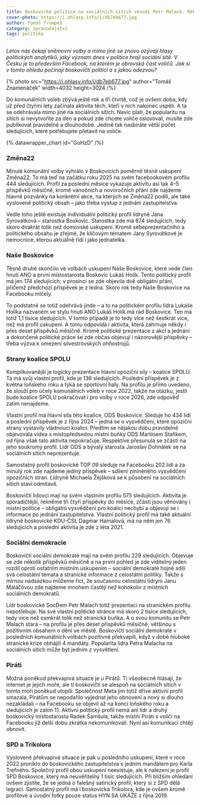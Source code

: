 ```yaml
---
title: Boskovické politice na sociálních sítích vévodí Petr Malach. Někteří je ignorují úplně
cover-photo: https://i.ohlasy.info/i/db7eb677.jpg
author: Tomáš Trumpeš
category: zpravodajství
tags: politika
---
```


*Letos nás čekají sněmovní volby a mimo jiné se znovu ozývají hlasy politických analytiků, jaký význam dnes v politice hrají sociální sítě. V Česku je to především Facebook, na kterém je obrovská část voličů. Jak si v tomto ohledu počínají boskovičtí politici a s jakou odezvou?*

{% photo src="https://i.ohlasy.info/i/db7eb677.jpg" author="Tomáš Znamenáček" width=4032 height=3024 /%}

Do komunálních voleb zbývá ještě rok a tři čtvrtě, což je ovšem doba, kdy už před čtyřmi lety začínala aktivita těch, kteří v nich nakonec uspěli. A ta se odehrávala mimo jiné na sociálních sítích. Navíc platí, že popularitu na sítích si nevytvoříte za den a pokud zde chcete voliče oslovovat, musíte zde publikovat pravidelně a dlouhodobě. Jedině tak nasbíráte větší počet sledujících, které potřebujete přetavit na voliče.

{% datawrapper_chart id="GoHzD" /%}

### Změna22

Minulé komunální volby vyhrálo v Boskovicích poměrně těsně uskupení Změna22. To má teď na začátku roku 2025 na svém facebookovém profilu 444 sledujících. Profil za poslední měsíce vykazuje aktivitu asi tak 4–5 příspěvků měsíčně, kromě vánočních a novoročních přání zde najdeme hlavně pozvánky na konkrétní akce, na kterých se Změna22 podílí, ale také vysloveně politický obsah – jako třeba výstup z jednání zastupitelstva.

Vedle toho ještě existuje individuální politický profil lídryně Jana Syrovátková – starostka Boskovic. Starostka zde má 874 sledujících, tedy skoro dvakrát tolik než domovské uskupení. Kromě sebeprezentačního a politického obsahu je zřejmé, že klíčovým tématem Jany Syrovátkové je nemocnice, kterou aktuálně řídí i jako jednatelka.

### Naše Boskovice

Těsně druhé skončilo ve volbách uskupení Naše Boskovice, které vede člen hnutí ANO a první místostarosta Boskovic Lukáš Holík. Tento politický profil má jen 174 sledujících; v prosinci se zde objevila dvě obligátní přání, přičemž předchozí příspěvek je z ledna. Skoro rok tedy Naše Boskovice na Facebooku mlčely.

To podstatné se totiž odehrává jinde – a to na politickém profilu lídra Lukáše Holíka nazvaném ve stylu hnutí ANO Lukáš Holík má rád Boskovice. Ten má totiž 1,1 tisíce sledujících. V tomto případě je to tedy více než šestkrát více, než má profil uskupení. A tomu odpovídá i aktivita, která zahrnuje někdy i přes deset příspěvků měsíčně. Kromě politické prezentace z akcí a jednání a dokončené politické práce se zde občas objevují i názorovější příspěvky – třeba výzva k omezení silvestrovských ohňostrojů.

### Strany koalice SPOLU

Komplikovanější je logicky prezentace hlavní opoziční síly – koalice SPOLU. Ta má svůj vlastní profil, kde je 136 sledujících. Poslední příspěvek je z května loňského roku a týká se sportovní haly. Na profilu je přímo uvedeno, že slouží pro účely komunálních voleb v roce 2022, takže na otázku, jestli bude koalice SPOLU pokračovat i pro volby v roce 2026, zde odpověď zatím nenajdeme.

Vlastní profil má hlavní síla této koalice, ODS Boskovice. Sleduje ho 434 lidí a poslední příspěvek je z října 2024 – jedná se o vysvědčení, které opoziční strany vystavily vládnoucí koalici. Předtím se nějakou dobu pravidelně objevovala videa s místopředsedou místní buňky ODS Martinem Staňkem, od října však tato aktivita nepokračuje. Respektive přesunula se zčásti na jeho soukromý profil. Lídr ODS a bývalý starosta Jaroslav Dohnálek se na sociálních sítích neprezentuje.

Samostatný profil boskovické TOP 09 sleduje na Facebooku 202 lidí a za minulý rok zde najdeme jediný příspěvek – sdílení zmíněného vysvědčení opozičních stran. Lídryně Michaela Žejšková se k působení na sociálních sítích staví odmítavě.

Boskovičtí lidovci mají na svém vlastním profilu 575 sledujících. Aktivita je sporadičtější, řekněme tři čtyři příspěvky do měsíce, zčásti jsou věnovány i místní politice – obligátní vysvědčení pro koalici nechybí a objevují se i informace po jednání zastupitelstva. Vlastní politický profil má také aktuální lídryně boskovické KDU-ČSL Dagmar Hamalová, má na něm jen 76 sledujících a poslední aktivita je zde z léta 2021\.

### Sociální demokracie

Boskovičtí sociální demokraté mají na svém profilu 229 sledujících. Objevuje se zde několik příspěvků měsíčně a na první pohled je zde viditelný jeden rozdíl oproti ostatním místním uskupením – sociální demokraté hojně sdílí svá celostátní témata a stranické informace z celostátní politiky. Takže s mírnou nadsázkou můžeme říct, že současnou celostátní lídryni Janu Maláčovou zde najdeme mnohem častěji než kohokoliv z místních sociálních demokratů.

Lídr boskovické SocDem Petr Malach totiž prezentaci na stranickém profilu nepotřebuje. Na své vlastní politické stránce má skoro 2 tisíce sledujících, tedy více než osmkrát tolik než stranická buňka. A o svou komunitu se Petr Malach stará – na profilu je přes deset příspěvků měsíčně, většinou s pozitivním obsahem o dění ve městě. Boskovičtí sociální demokraté v posledních komunálních volbách pozitivně překvapili, když v době hluboké stranické krize obhájili 4 mandáty. Popularita lídra Petra Malacha na sociálních sítích může být jedním z vysvětlení.

### Piráti

Možná poněkud překvapivá situace je u Pirátů. Ti všeobecně hlásají, že internet je jejich moře, ale ti boskovičtí se alespoň na sociálních sítích v tomto moři poněkud utopili. Společnost Meta jim totiž dříve aktivní profil smazala, Pirátům se nepodařilo vyjednat jeho obnovení a nový si dlouho nezakládali – na Facebooku se objevil až na konci loňského roku a sledujících je zatím 11\. Aktivní politický profil nemá ani lídr a druhý boskovický místostarosta Radek Šamšula, takže místní Piráti s voliči na Facebooku již delší dobu zkrátka nekomunikovali. Nyní asi komunikaci chtějí obnovit.

### SPD a Trikolora

Vysloveně překvapivá situace je pak u posledního uskupení, které v roce 2022 proniklo do boskovického zastupitelstva s jedním mandátem pro Karla Trefného. Společný profil obou uskupení neexistuje, ale k nalezení je profil SPD Boskovice, který má neuvěřitelný 1 tisíc sledujících. Při bližším ohledání ovšem zjistíte, že se jedná o falešný satirický profil, který si z SPD dělá legraci. Samostatný profil má i boskovická Trikolora, kde je ovšem kromě profilové a úvodní fotky pouze status HYN SA UKÁŽE z října 2019\.